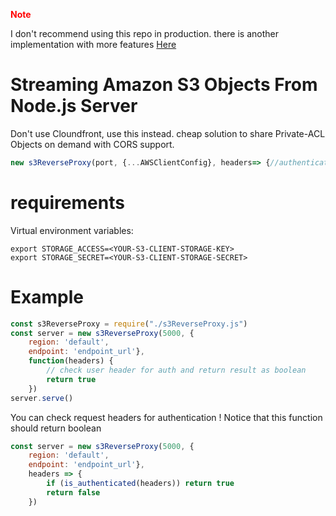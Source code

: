**<font color="red">Note</font>**

I don't recommend using this repo in production. there is another implementation with more features [Here](https://github.com/erfanshekari/node.js-s3-pipe-server)

# Streaming Amazon S3 Objects From Node.js Server

Don't use Cloundfront, use this instead. cheap solution to share Private-ACL Objects on demand with CORS support.
~~~javascript
new s3ReverseProxy(port, {...AWSClientConfig}, headers=> {//authentication function})
~~~
# requirements
Virtual environment variables:
~~~shell
export STORAGE_ACCESS=<YOUR-S3-CLIENT-STORAGE-KEY>
export STORAGE_SECRET=<YOUR-S3-CLIENT-STORAGE-SECRET>
~~~
# Example
~~~~javascript
const s3ReverseProxy = require("./s3ReverseProxy.js")
const server = new s3ReverseProxy(5000, {
    region: 'default',
    endpoint: 'endpoint_url'},
    function(headers) {
        // check user header for auth and return result as boolean
        return true
    })
server.serve()
~~~~

You can check request headers for authentication ! Notice that this function should return boolean
~~~javascript
const server = new s3ReverseProxy(5000, {
    region: 'default',
    endpoint: 'endpoint_url'},
    headers => {
        if (is_authenticated(headers)) return true
        return false
    })
~~~
